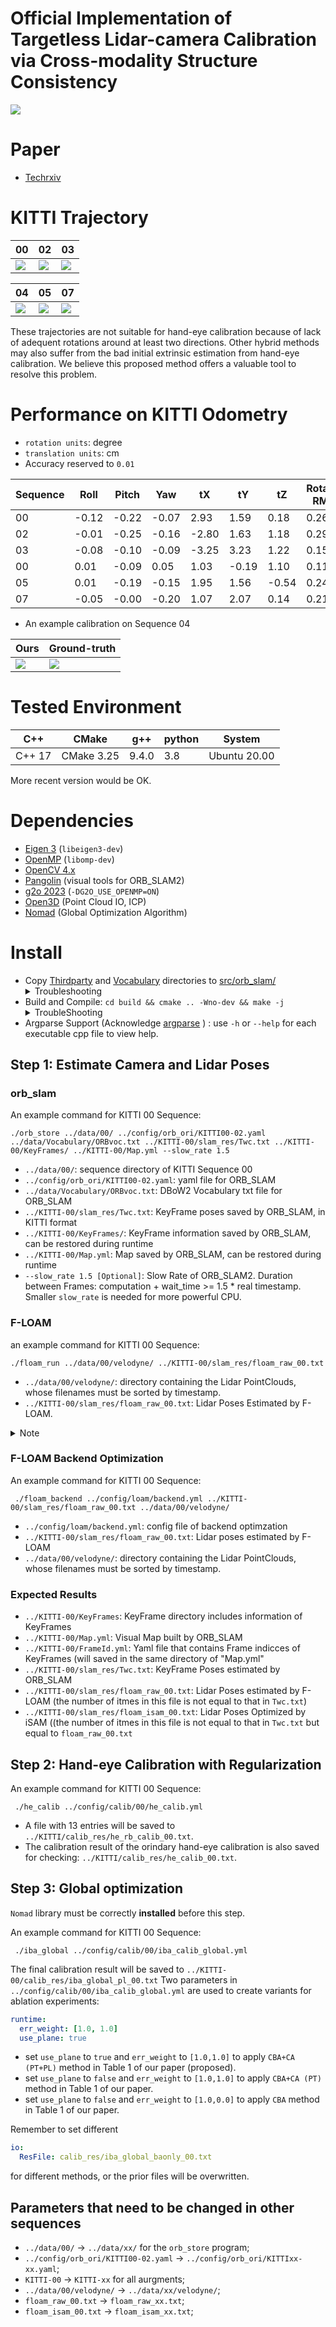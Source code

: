 # Official Implementation of **Targetless Lidar-camera Calibration via Cross-modality Structure Consistency**
![](./doc/framework.jpg)
# Paper
* [Techrxiv](https://www.techrxiv.org/articles/preprint/Motion-based_Lidar-camera_Calibration_via_Cross-Modality_Structure_Consistency/23995866)
# KITTI Trajectory
|00|02|03|
|---|---|---|
|![](./doc/traj_00.jpeg)|![](./doc/traj_02.jpeg)|![](./doc/traj_03.jpeg)|

|04|05|07|
|---|---|---|
|![](./doc/traj_04.jpeg)|![](./doc/traj_05.jpeg)|![](./doc/traj_07.jpeg)|

These trajectories are not suitable for hand-eye calibration because of lack of adequent rotations around at least two directions. Other hybrid methods may also suffer from the bad initial extrinsic estimation from hand-eye calibration. We believe this proposed method offers a valuable tool to resolve this problem.
# Performance on KITTI Odometry
* `rotation units`: degree
* `translation units`: cm
* Accuracy reserved to `0.01`

|Sequence| Roll | Pitch | Yaw| tX| tY| tZ| Rotation RMSE| Translation RMSE|
|---|---|---|---|---|---|---|---|---|
|00|-0.12|-0.22|-0.07|2.93|1.59|0.18|0.26|3.33|
|02|-0.01|-0.25|-0.16|-2.80|1.63|1.18|0.29|3.45|
|03|-0.08|-0.10|-0.09|-3.25|3.23|1.22|0.15|4.74|
|00|0.01|-0.09|0.05|1.03|-0.19|1.10|0.11|1.52|
|05|0.01|-0.19|-0.15|1.95|1.56|-0.54|0.24|2.56|
|07|-0.05|-0.00|-0.20|1.07|2.07|0.14|0.21|2.34|

* An example calibration on Sequence 04

| Ours| Ground-truth|
|---|---|
|![](./doc/proj_04_pred.png)|![](./doc/proj_04_gt.png)|

# Tested Environment
|C++|CMake|g++|python|System|
|---|---|---|---|---|
|C++ 17| CMake 3.25| 9.4.0| 3.8| Ubuntu 20.00|

More recent version would be OK. 
# Dependencies
* [Eigen 3](http://eigen.tuxfamily.org/) (`libeigen3-dev`)
* [OpenMP](https://github.com/llvm-mirror/openmp) (`libomp-dev`)
* [OpenCV 4.x](http://opencv.org/)
* [Pangolin](https://github.com/stevenlovegrove/Pangolin) (visual tools for ORB_SLAM2)
* [g2o 2023](https://github.com/RainerKuemmerle/g2o/releases/tag/20230223_git) (`-DG2O_USE_OPENMP=ON`)
* [Open3D](https://github.com/isl-org/Open3D) (Point Cloud IO, ICP)
* [Nomad](https://github.com/bbopt/nomad) (Global Optimization Algorithm)
# Install
* Copy [Thirdparty](https://github.com/UZ-SLAMLab/ORB_SLAM3/tree/master/Thirdparty) and [Vocabulary](https://github.com/UZ-SLAMLab/ORB_SLAM3/tree/master/Vocabulary) directories to [src/orb_slam/](./src/orb_slam/) <details>
  <summary>Troubleshooting</summary>
  Note that the implementation of ORB_SLAM2 in our repo is different from the original one, so DO NOT copy the whole ORB_SLAM2 repo to replace our directory</details>
* Build and Compile: `cd build && cmake .. -Wno-dev && make -j` <details>
  <summary>TroubleShooting</summary>
  If you have installed g2o through ROS (if you have ROS packages like `base_local_planner`/`teb_local_planner`/`mpc_local_planner`), please exclude it from    LD_LIBRARY_PATH environment variable, or `source config/settings.sh`.   </details>
* Argparse Support (Acknowledge [argparse](https://github.com/p-ranav/argparse/tree/master) ) : use `-h` or `--help` for each executable cpp file to view help.
## Step 1: Estimate Camera and Lidar Poses
### orb_slam
An example command for KITTI 00 Sequence:
```
./orb_store ../data/00/ ../config/orb_ori/KITTI00-02.yaml ../data/Vocabulary/ORBvoc.txt ../KITTI-00/slam_res/Twc.txt ../KITTI-00/KeyFrames/ ../KITTI-00/Map.yml --slow_rate 1.5
```
* `../data/00/`: sequence directory of KITTI Sequence 00
* `../config/orb_ori/KITTI00-02.yaml`: yaml file for ORB_SLAM
* `../data/Vocabulary/ORBvoc.txt`: DBoW2 Vocabulary txt file for ORB_SLAM
* `../KITTI-00/slam_res/Twc.txt`: KeyFrame poses saved by ORB_SLAM, in KITTI format
* `../KITTI-00/KeyFrames/`: KeyFrame information saved by ORB_SLAM, can be restored during runtime
* `../KITTI-00/Map.yml`: Map saved by ORB_SLAM, can be restored during runtime
* `--slow_rate 1.5 [Optional]`: Slow Rate of ORB_SLAM2. Duration between Frames: computation + wait_time >= 1.5 * real timestamp. Smaller `slow_rate` is needed for more powerful CPU.

### F-LOAM
an example command for KITTI 00 Sequence:
```
./floam_run ../data/00/velodyne/ ../KITTI-00/slam_res/floam_raw_00.txt
```
* `../data/00/velodyne/`: directory containing the Lidar PointClouds, whose filenames must be sorted by timestamp.
* `../KITTI-00/slam_res/floam_raw_00.txt`: Lidar Poses Estimated by F-LOAM. 
<details><summary>Note</summary>Note that the number of Lidar Poses and Camera poses are different because ORB_SLAM only saved KeyFrame Poses. However, the File Id (FrameId) of these KeyFrames are saved to 'FrameId.yml' in the same directory of 'Map.yml'</details>

### F-LOAM Backend Optimization
An example command for KITTI 00 Sequence:
```
 ./floam_backend ../config/loam/backend.yml ../KITTI-00/slam_res/floam_raw_00.txt ../data/00/velodyne/
 ```
 * `../config/loam/backend.yml`: config file of backend optimzation
 * `../KITTI-00/slam_res/floam_raw_00.txt`: Lidar poses estimated by F-LOAM
 * `../data/00/velodyne/`: directory containing the Lidar PointClouds, whose filenames must be sorted by timestamp.

### Expected Results
* `../KITTI-00/KeyFrames`: KeyFrame directory includes information of KeyFrames
* `../KITTI-00/Map.yml`: Visual Map built by ORB_SLAM
* `../KITTI-00/FrameId.yml`: Yaml file that contains Frame indicces of KeyFrames (will saved in the same directory of "Map.yml"
* `../KITTI-00/slam_res/Twc.txt`: KeyFrame Poses estimated by ORB_SLAM
* `../KITTI-00/slam_res/floam_raw_00.txt`: Lidar Poses estimated by F-LOAM (the number of itmes in this file is not equal to that in `Twc.txt`)
* `../KITTI-00/slam_res/floam_isam_00.txt`: Lidar Poses Optimized by iSAM ((the number of itmes in this file is not equal to that in `Twc.txt` but equal to `floam_raw_00.txt`

## Step 2: Hand-eye Calibration with Regularization
An example command for KITTI 00 Sequence:
```
 ./he_calib ../config/calib/00/he_calib.yml
```
* A file with 13 entries will be saved to `../KITTI/calib_res/he_rb_calib_00.txt`.
* The calibration result of the orindary hand-eye calibration is also saved for checking: `../KITTI/calib_res/he_calib_00.txt`.
## Step 3: Global optimization
`Nomad` library must be correctly **installed** before this step.

An example command for KITTI 00 Sequence:
```
 ./iba_global ../config/calib/00/iba_calib_global.yml
```
The final calibration result will be saved to `../KITTI-00/calib_res/iba_global_pl_00.txt`
Two parameters in `../config/calib/00/iba_calib_global.yml` are used to create variants for ablation experiments:
```yaml
runtime:
  err_weight: [1.0, 1.0]
  use_plane: true
```
* set `use_plane` to `true` and `err_weight` to `[1.0,1.0]` to apply `CBA+CA (PT+PL)` method in Table 1 of our paper (proposed).
* set `use_plane` to `false` and `err_weight` to `[1.0,1.0]` to apply `CBA+CA (PT)` method in Table 1 of our paper.
* set `use_plane` to `false` and `err_weight` to `[1.0,0.0]` to apply `CBA` method in Table 1 of our paper.

Remember to set different
```yaml
io:
  ResFile: calib_res/iba_global_baonly_00.txt
```
for different methods, or the prior files will be overwritten.

## Parameters that need to be changed in other sequences
* `../data/00/` -> `../data/xx/` for the `orb_store` program; 
* `../config/orb_ori/KITTI00-02.yaml` -> `../config/orb_ori/KITTIxx-xx.yaml`; 
* `KITTI-00` -> `KITTI-xx` for all aurgments; 
* `../data/00/velodyne/` -> `../data/xx/velodyne/`; 
* `floam_raw_00.txt` -> `floam_raw_xx.txt`; 
* `floam_isam_00.txt` -> `floam_isam_xx.txt`; 
